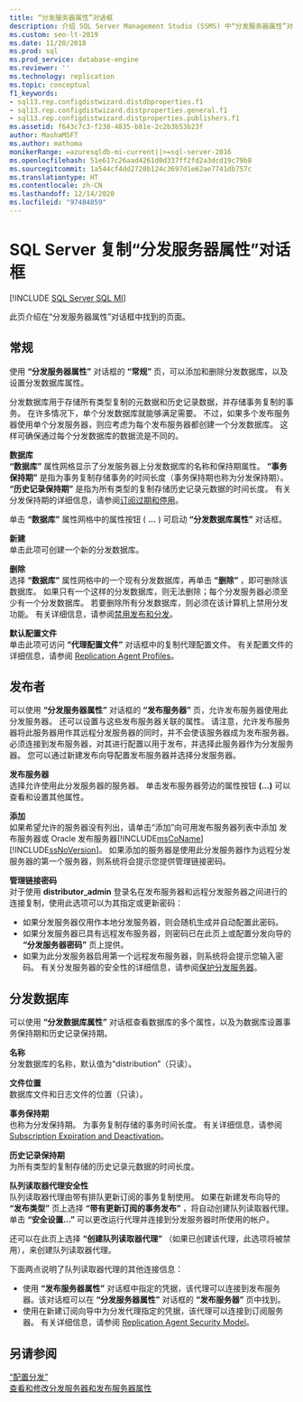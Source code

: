 ```yaml
---
title: “分发服务器属性”对话框
description: 介绍 SQL Server Management Studio (SSMS) 中“分发服务器属性”对话框的不同页面。
ms.custom: seo-lt-2019
ms.date: 11/20/2018
ms.prod: sql
ms.prod_service: database-engine
ms.reviewer: ''
ms.technology: replication
ms.topic: conceptual
f1_keywords:
- sql13.rep.configdistwizard.distdbproperties.f1
- sql13.rep.configdistwizard.distproperties.general.f1
- sql13.rep.configdistwizard.distproperties.publishers.f1
ms.assetid: f643c7c3-f238-4835-b81e-2c2b3b53b23f
author: MashaMSFT
ms.author: mathoma
monikerRange: =azuresqldb-mi-current||>=sql-server-2016
ms.openlocfilehash: 51e617c26aad4261d0d337ff2fd2a3dcd19c79b8
ms.sourcegitcommit: 1a544cf4dd2720b124c3697d1e62ae7741db757c
ms.translationtype: HT
ms.contentlocale: zh-CN
ms.lasthandoff: 12/14/2020
ms.locfileid: "97484859"
---
```

# <a name="sql-server-replication-distributor-properties-dialog-box"></a>SQL Server 复制“分发服务器属性”对话框 
[!INCLUDE [SQL Server SQL MI](../../includes/applies-to-version/sql-asdbmi.md)]

此页介绍在“分发服务器属性”对话框中找到的页面。 

## <a name="general"></a>常规
使用 **“分发服务器属性”** 对话框的 **“常规”** 页，可以添加和删除分发数据库，以及设置分发数据库属性。  
  
 分发数据库用于存储所有类型复制的元数据和历史记录数据，并存储事务复制的事务。 在许多情况下，单个分发数据库就能够满足需要。 不过，如果多个发布服务器使用单个分发服务器，则应考虑为每个发布服务器都创建一个分发数据库。 这样可确保通过每个分发数据库的数据流是不同的。  

 **数据库**  
 **“数据库”** 属性网格显示了分发服务器上分发数据库的名称和保持期属性。 **“事务保持期”** 是指为事务复制存储事务的时间长度（事务保持期也称为分发保持期）。 **“历史记录保持期”** 是指为所有类型的复制存储历史记录元数据的时间长度。 有关分发保持期的详细信息，请参阅[订阅过期和停用](../../relational-databases/replication/subscription-expiration-and-deactivation.md)。  
  
 单击 **“数据库”** 属性网格中的属性按钮 ( **...** ) 可启动 **“分发数据库属性”** 对话框。  
  
 **新建**  
 单击此项可创建一个新的分发数据库。  
  
 **删除**  
 选择 **“数据库”** 属性网格中的一个现有分发数据库，再单击 **“删除”** ，即可删除该数据库。 如果只有一个这样的分发数据库，则无法删除；每个分发服务器必须至少有一个分发数据库。 若要删除所有分发数据库，则必须在该计算机上禁用分发功能。 有关详细信息，请参阅[禁用发布和分发](../../relational-databases/replication/disable-publishing-and-distribution.md)。  
  
 **默认配置文件**  
 单击此项可访问 **“代理配置文件”** 对话框中的复制代理配置文件。 有关配置文件的详细信息，请参阅 [Replication Agent Profiles](../../relational-databases/replication/agents/replication-agent-profiles.md)。  

## <a name="publishers"></a>发布者
可以使用 **“分发服务器属性”** 对话框的 **“发布服务器”** 页，允许发布服务器使用此分发服务器。 还可以设置与这些发布服务器关联的属性。 请注意，允许发布服务器将此服务器用作其远程分发服务器的同时，并不会使该服务器成为发布服务器。 必须连接到发布服务器，对其进行配置以用于发布，并选择此服务器作为分发服务器。 您可以通过新建发布向导配置发布服务器并选择分发服务器。  
  
 **发布服务器**  
 选择允许使用此分发服务器的服务器。 单击发布服务器旁边的属性按钮 **(...)** 可以查看和设置其他属性。  
  
 **添加**  
 如果希望允许的服务器没有列出，请单击“添加”向可用发布服务器列表中添加   发布服务器或 Oracle 发布服务器[!INCLUDE[msCoName](../../includes/msconame-md.md)][!INCLUDE[ssNoVersion](../../includes/ssnoversion-md.md)]。 如果添加的服务器是使用此分发服务器作为远程分发服务器的第一个服务器，则系统将会提示您提供管理链接密码。  
  
 **管理链接密码**  
 对于使用 **distributor_admin** 登录名在发布服务器和远程分发服务器之间进行的连接复制，使用此选项可以为其指定或更新密码：  
  
-   如果分发服务器仅用作本地分发服务器，则会随机生成并自动配置此密码。   
-   如果分发服务器已具有远程发布服务器，则密码已在此页上或配置分发向导的 **“分发服务器密码”** 页上提供。    
-   如果为此分发服务器启用第一个远程发布服务器，则系统将会提示您输入密码。  有关分发服务器的安全性的详细信息，请参阅[保护分发服务器](../../relational-databases/replication/security/secure-the-distributor.md)。  

## <a name="distribution-database"></a>分发数据库 
 可以使用 **“分发数据库属性”** 对话框查看数据库的多个属性，以及为数据库设置事务保持期和历史记录保持期。  
  
 **名称**  
 分发数据库的名称，默认值为“distribution”（只读）。  
  
 **文件位置**  
 数据库文件和日志文件的位置（只读）。  
  
 **事务保持期**  
 也称为分发保持期。 为事务复制存储的事务时间长度。 有关详细信息，请参阅 [Subscription Expiration and Deactivation](../../relational-databases/replication/subscription-expiration-and-deactivation.md)。  
  
 **历史记录保持期**  
 为所有类型的复制存储的历史记录元数据的时间长度。  
  
 **队列读取器代理安全性**  
 队列读取器代理由带有排队更新订阅的事务复制使用。 如果在新建发布向导的 **“发布类型”** 页上选择 **“带有更新订阅的事务发布”** ，将自动创建队列读取器代理。 单击 **“安全设置…”** 可以更改运行代理并连接到分发服务器时所使用的帐户。  
  
 还可以在此页上选择 **“创建队列读取器代理”** （如果已创建该代理，此选项将被禁用），来创建队列读取器代理。  
  
 下面两点说明了队列读取器代理的其他连接信息：    
-   使用 **“发布服务器属性”** 对话框中指定的凭据，该代理可以连接到发布服务器。该对话框可以在 **“分发服务器属性”** 对话框的 **“发布服务器”** 页中找到。    
-   使用在新建订阅向导中为分发代理指定的凭据，该代理可以连接到订阅服务器。  有关详细信息，请参阅  [Replication Agent Security Model](../../relational-databases/replication/security/replication-agent-security-model.md)。 
  
## <a name="see-also"></a>另请参阅  
 [“配置分发”](../../relational-databases/replication/configure-distribution.md)   
 [查看和修改分发服务器和发布服务器属性](../../relational-databases/replication/view-and-modify-distributor-and-publisher-properties.md)   
  
  
